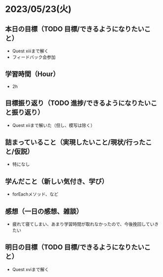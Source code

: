 
# 2023/05/23(火)

## 本日の目標（TODO 目標/できるようになりたいこと）

- Quest xiiiまで解く
- フィードバック会参加

## 学習時間（Hour）

- 2h

## 目標振り返り（TODO 進捗/できるようになりたいこと振り返り）

- Quest xiiまで解いた（但し、模写は除く）

## 詰まっていること（実現したいこと/現状/行ったこと/仮説）

- 特になし

## 学んだこと（新しい気付き、学び）

- forEachメソッド、など

## 感想（一日の感想、雑談）

- 疲れて寝てしまい、あまり学習時間が取れなかったので、今後挽回していきたい

## 明日の目標（TODO 目標/できるようになりたいこと）

- Quest xviまで解く
